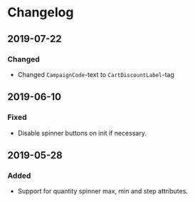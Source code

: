 # Changelog

## 2019-07-22
### Changed
- Changed `CampaignCode`-text to `CartDiscountLabel`-tag

## 2019-06-10
### Fixed
- Disable spinner buttons on init if necessary.

## 2019-05-28
### Added
- Support for quantity spinner max, min and step attributes.
